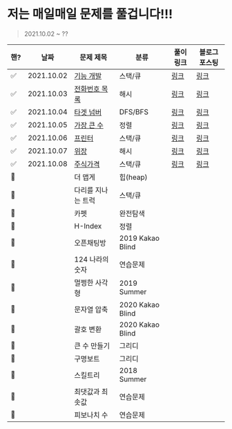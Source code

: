 # 저는 매일매일 문제를 풀겁니다!!!

> 2021.10.02 ~ ?? 

| 핸?  | 날짜       | 문제 제목                                                    | 분류             | 풀이 링크                         | 블로그 포스팅                                                |
| ---- | ---------- | ------------------------------------------------------------ | ---------------- | --------------------------------- | ------------------------------------------------------------ |
| ✅    | 2021.10.02 | [기능 개발](https://programmers.co.kr/learn/courses/30/lessons/42586) | 스택/큐          | [링크](./stack-queue/기능개발.py) | [링크](https://ssuwani.github.io/category/algorithm/stack-queue/function-development/) |
| ✅    | 2021.10.03 | [전화번호 목록](https://programmers.co.kr/learn/courses/30/lessons/42577) | 해시             | [링크](./hash/전화번호목록.py)    | [링크](https://ssuwani.github.io/category/algorithm/hash/phonebook/) |
| ✅    | 2021.10.04 | [타겟 넘버](https://programmers.co.kr/learn/courses/30/lessons/43165?language=python3) | DFS/BFS          | [링크](./dfs-bfs/타겟넘버.py)     | [링크](https://ssuwani.github.io/category/algorithm/dfs-bfs/target-number/) |
| ✅    | 2021.10.05 | [가장 큰 수](https://programmers.co.kr/learn/courses/30/lessons/42746) | 정렬             | [링크](./align/가장큰수.py)       | [링크](https://ssuwani.github.io/category/algorithm/align/biggest_number/) |
| ✅    | 2021.10.06 | [프린터](https://programmers.co.kr/learn/courses/30/lessons/42587) | 스택/큐          | [링크](./stack-queue/프린터.py)   | [링크](https://ssuwani.github.io/category/algorithm/stack-queue/printer/) |
| ✅    | 2021.10.07 | [위장](https://programmers.co.kr/learn/courses/30/lessons/42578) | 해시             | [링크](./hash/위장.py)            | [링크](https://ssuwani.github.io/category/algorithm/hash/clothes/) |
| ✅    | 2021.10.08 | [주식가격](https://programmers.co.kr/learn/courses/30/lessons/42584) | 스택/큐          | [링크](./stack-queue/주식가격.py) | [링크](https://ssuwani.github.io/category/algorithm/stack-queue/stock-price/) |
| 🔳    |            | 더 맵게                                                      | 힙(heap)         |                                   |                                                              |
| 🔳    |            | 다리를 지나는 트럭                                           | 스택/큐          |                                   |                                                              |
| 🔳    |            | 카펫                                                         | 완전탐색         |                                   |                                                              |
| 🔳    |            | H-Index                                                      | 정렬             |                                   |                                                              |
| 🔳    |            | 오픈채팅방                                                   | 2019 Kakao Blind |                                   |                                                              |
| 🔳    |            | 124 나라의 숫자                                              | 연습문제         |                                   |                                                              |
| 🔳    |            | 멀쩡한 사각형                                                | 2019 Summer      |                                   |                                                              |
| 🔳    |            | 문자열 압축                                                  | 2020 Kakao Blind |                                   |                                                              |
| 🔳    |            | 괄호 변환                                                    | 2020 Kakao Blind |                                   |                                                              |
| 🔳    |            | 큰 수 만들기                                                 | 그리디           |                                   |                                                              |
| 🔳    |            | 구명보트                                                     | 그리디           |                                   |                                                              |
| 🔳    |            | 스킬트리                                                     | 2018 Summer      |                                   |                                                              |
| 🔳    |            | 최댓값과 최솟값                                              | 연습문제         |                                   |                                                              |
| 🔳    |            | 피보나치 수                                                  | 연습문제         |                                   |                                                              |





